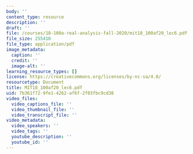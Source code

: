 ```yaml
---
body: ''
content_type: resource
description: ''
draft: ''
file: /courses/18-100a-real-analysis-fall-2020/mit18_100af20_lec6.pdf
file_size: 255410
file_type: application/pdf
image_metadata:
  caption: ''
  credit: ''
  image-alt: ''
learning_resource_types: []
license: https://creativecommons.org/licenses/by-nc-sa/4.0/
resourcetype: Document
title: MIT18_100af20_lec6.pdf
uid: 7b361f72-9fe1-4262-af6f-2f03fbc9cd38
video_files:
  video_captions_file: ''
  video_thumbnail_file: ''
  video_transcript_file: ''
video_metadata:
  video_speakers: ''
  video_tags: ''
  youtube_description: ''
  youtube_id: ''
---
```

